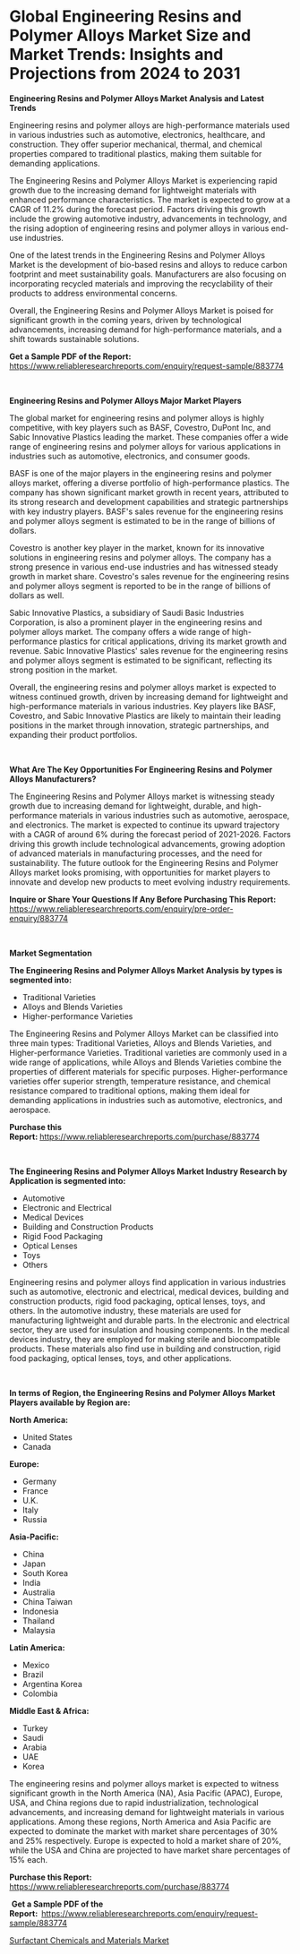 <p><h1>Global Engineering Resins and Polymer Alloys Market Size and Market Trends: Insights and Projections from 2024 to 2031</h1></p><p><strong>Engineering Resins and Polymer Alloys Market Analysis and Latest Trends</strong></p>
<p><p>Engineering resins and polymer alloys are high-performance materials used in various industries such as automotive, electronics, healthcare, and construction. They offer superior mechanical, thermal, and chemical properties compared to traditional plastics, making them suitable for demanding applications.</p><p>The Engineering Resins and Polymer Alloys Market is experiencing rapid growth due to the increasing demand for lightweight materials with enhanced performance characteristics. The market is expected to grow at a CAGR of 11.2% during the forecast period. Factors driving this growth include the growing automotive industry, advancements in technology, and the rising adoption of engineering resins and polymer alloys in various end-use industries.</p><p>One of the latest trends in the Engineering Resins and Polymer Alloys Market is the development of bio-based resins and alloys to reduce carbon footprint and meet sustainability goals. Manufacturers are also focusing on incorporating recycled materials and improving the recyclability of their products to address environmental concerns.</p><p>Overall, the Engineering Resins and Polymer Alloys Market is poised for significant growth in the coming years, driven by technological advancements, increasing demand for high-performance materials, and a shift towards sustainable solutions.</p></p>
<p><strong>Get a Sample PDF of the Report:&nbsp;</strong> <a href="https://www.reliableresearchreports.com/enquiry/request-sample/883774">https://www.reliableresearchreports.com/enquiry/request-sample/883774</a></p>
<p>&nbsp;</p>
<p><strong>Engineering Resins and Polymer Alloys Major Market Players</strong></p>
<p><p>The global market for engineering resins and polymer alloys is highly competitive, with key players such as BASF, Covestro, DuPont Inc, and Sabic Innovative Plastics leading the market. These companies offer a wide range of engineering resins and polymer alloys for various applications in industries such as automotive, electronics, and consumer goods.</p><p>BASF is one of the major players in the engineering resins and polymer alloys market, offering a diverse portfolio of high-performance plastics. The company has shown significant market growth in recent years, attributed to its strong research and development capabilities and strategic partnerships with key industry players. BASF's sales revenue for the engineering resins and polymer alloys segment is estimated to be in the range of billions of dollars.</p><p>Covestro is another key player in the market, known for its innovative solutions in engineering resins and polymer alloys. The company has a strong presence in various end-use industries and has witnessed steady growth in market share. Covestro's sales revenue for the engineering resins and polymer alloys segment is reported to be in the range of billions of dollars as well.</p><p>Sabic Innovative Plastics, a subsidiary of Saudi Basic Industries Corporation, is also a prominent player in the engineering resins and polymer alloys market. The company offers a wide range of high-performance plastics for critical applications, driving its market growth and revenue. Sabic Innovative Plastics' sales revenue for the engineering resins and polymer alloys segment is estimated to be significant, reflecting its strong position in the market.</p><p>Overall, the engineering resins and polymer alloys market is expected to witness continued growth, driven by increasing demand for lightweight and high-performance materials in various industries. Key players like BASF, Covestro, and Sabic Innovative Plastics are likely to maintain their leading positions in the market through innovation, strategic partnerships, and expanding their product portfolios.</p></p>
<p>&nbsp;</p>
<p><strong>What Are The Key Opportunities For Engineering Resins and Polymer Alloys Manufacturers?</strong></p>
<p><p>The Engineering Resins and Polymer Alloys market is witnessing steady growth due to increasing demand for lightweight, durable, and high-performance materials in various industries such as automotive, aerospace, and electronics. The market is expected to continue its upward trajectory with a CAGR of around 6% during the forecast period of 2021-2026. Factors driving this growth include technological advancements, growing adoption of advanced materials in manufacturing processes, and the need for sustainability. The future outlook for the Engineering Resins and Polymer Alloys market looks promising, with opportunities for market players to innovate and develop new products to meet evolving industry requirements.</p></p>
<p><strong>Inquire or Share Your Questions If Any Before Purchasing This Report:</strong> <a href="https://www.reliableresearchreports.com/enquiry/pre-order-enquiry/883774">https://www.reliableresearchreports.com/enquiry/pre-order-enquiry/883774</a></p>
<p>&nbsp;</p>
<p><strong>Market Segmentation</strong></p>
<p><strong>The Engineering Resins and Polymer Alloys Market Analysis by types is segmented into:</strong></p>
<p><ul><li>Traditional Varieties</li><li>Alloys and Blends Varieties</li><li>Higher-performance Varieties</li></ul></p>
<p><p>The Engineering Resins and Polymer Alloys Market can be classified into three main types: Traditional Varieties, Alloys and Blends Varieties, and Higher-performance Varieties. Traditional varieties are commonly used in a wide range of applications, while Alloys and Blends Varieties combine the properties of different materials for specific purposes. Higher-performance varieties offer superior strength, temperature resistance, and chemical resistance compared to traditional options, making them ideal for demanding applications in industries such as automotive, electronics, and aerospace.</p></p>
<p><strong>Purchase this Report:&nbsp;</strong><a href="https://www.reliableresearchreports.com/purchase/883774">https://www.reliableresearchreports.com/purchase/883774</a></p>
<p>&nbsp;</p>
<p><strong>The Engineering Resins and Polymer Alloys Market Industry Research by Application is segmented into:</strong></p>
<p><ul><li>Automotive</li><li>Electronic and Electrical</li><li>Medical Devices</li><li>Building and Construction Products</li><li>Rigid Food Packaging</li><li>Optical Lenses</li><li>Toys</li><li>Others</li></ul></p>
<p><p>Engineering resins and polymer alloys find application in various industries such as automotive, electronic and electrical, medical devices, building and construction products, rigid food packaging, optical lenses, toys, and others. In the automotive industry, these materials are used for manufacturing lightweight and durable parts. In the electronic and electrical sector, they are used for insulation and housing components. In the medical devices industry, they are employed for making sterile and biocompatible products. These materials also find use in building and construction, rigid food packaging, optical lenses, toys, and other applications.</p></p>
<p>&nbsp;</p>
<p><strong>In terms of Region, the Engineering Resins and Polymer Alloys Market Players available by Region are:</strong></p>
<p>
    <p> <strong> North America: </strong>
        <ul>
            <li>United States</li>
            <li>Canada</li>
        </ul>
        </p> 
    <p> <strong> Europe: </strong>
        <ul>
            <li>Germany</li>
            <li>France</li>
            <li>U.K.</li>
            <li>Italy</li>
            <li>Russia</li>
        </ul>
        </p> 
    <p> <strong> Asia-Pacific: </strong>
        <ul>
            <li>China</li>
            <li>Japan</li>
            <li>South Korea</li>
            <li>India</li>
            <li>Australia</li>
            <li>China Taiwan</li>
            <li>Indonesia</li>
            <li>Thailand</li>
            <li>Malaysia</li>
        </ul>
        </p> 
    <p> <strong> Latin America: </strong>
        <ul>
            <li>Mexico</li>
            <li>Brazil</li>
            <li>Argentina Korea</li>
            <li>Colombia</li>
        </ul>
        </p> 
    <p> <strong> Middle East & Africa: </strong>
        <ul>
            <li>Turkey</li>
            <li>Saudi</li>
            <li>Arabia</li>
            <li>UAE</li>
            <li>Korea</li>
        </ul>
    </p>
    </p>
<p><p>The engineering resins and polymer alloys market is expected to witness significant growth in the North America (NA), Asia Pacific (APAC), Europe, USA, and China regions due to rapid industrialization, technological advancements, and increasing demand for lightweight materials in various applications. Among these regions, North America and Asia Pacific are expected to dominate the market with market share percentages of 30% and 25% respectively. Europe is expected to hold a market share of 20%, while the USA and China are projected to have market share percentages of 15% each.</p></p>
<p><strong>Purchase this Report: </strong><a href="https://www.reliableresearchreports.com/purchase/883774">https://www.reliableresearchreports.com/purchase/883774</a></p>
<p>&nbsp;<strong>Get a Sample PDF of the Report:&nbsp;&nbsp;</strong><a href="https://www.reliableresearchreports.com/enquiry/request-sample/883774">https://www.reliableresearchreports.com/enquiry/request-sample/883774</a></p>
<p><strong></strong></p>
<p><p><a href="https://github.com/Sherrillcrooksxa8i18ucf2m/Market-Research-Report-List-1/blob/main/surfactant-chemicals-and-materials-market.md">Surfactant Chemicals and Materials Market</a></p></p>